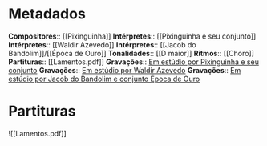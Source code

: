 # Metadados

**Compositores**:: [[Pixinguinha]]
**Intérpretes**:: [[Pixinguinha e seu conjunto]]
**Intérpretes**:: [[Waldir Azevedo]]
**Intérpretes**:: [[Jacob do Bandolim]]/[[Época de Ouro]]
**Tonalidades**:: [[D maior]]
**Ritmos**:: [[Choro]]
**Partituras**:: [[Lamentos.pdf]]
**Gravações**:: [Em estúdio por Pixinguinha e seu conjunto](https://www.youtube.com/watch?v=DDvNU23TJUA&ab_channel=ChoroePoesia) 
**Gravações**:: [Em estúdio por Waldir Azevedo](https://www.youtube.com/watch?v=QZqVeorHHjg&ab_channel=WaldirAzevedo-Topic)
**Gravações**:: [Em estúdio por Jacob do Bandolim e conjunto Época de Ouro](https://www.youtube.com/watch?v=tvtIsnxfLrA&ab_channel=JacobdoBandolim-Topic)


# Partituras
![[Lamentos.pdf]]